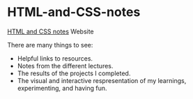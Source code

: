 # HTML-and-CSS-notes

[HTML and CSS notes](https://briansegs.github.io/HTML-and-CSS-notes/) Website

There are many things to see:
* Helpful links to resources.
* Notes from the different lectures.
* The results of the projects I completed.
* The visual and interactive respresentation of my learnings, experimenting, and having fun.

